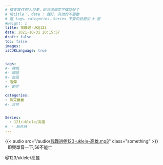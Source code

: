 ```yaml
---
# 檔案放YT的人只要，給我這個文字檔就好了
# 填title：、date : 就好，其他的不要動
# 選 tags、categories、Series 不要的前面加 # 號
#weight: 1
title: 我難過-UK@123
date: 2021-10-31 20:15:57
draft: false
toc: false
images:
isCJKLanguage: true


tags:
#- 彈唱
#- 國語
#- 台語
- 指彈
#- 創作

categories:
- 烏克麗麗
#- 吉他


Series:
  - 123/uklele/高雄
#  - 烏克萌
---
```


<!-- 以下為文章內容，可以自己加文字感言
YouTube 只要後面那串字就可以
-->



{{< audio src="/audio/我難過@123-uklele-高雄.mp3" class="something" >}}
&nbsp;
即興單音一下,56不能亡

 @123/uklele/高雄
